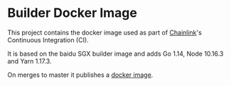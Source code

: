 # Builder Docker Image

This project contains the docker image used as part of [Chainlink](https://github.com/smartcontractkit/chainlink)'s Continuous Integration (CI).

It is based on the baidu SGX builder image and adds Go 1.14, Node 10.16.3 and Yarn 1.17.3.

On merges to master it publishes a [docker image](https://hub.docker.com/r/smartcontract/builder).
